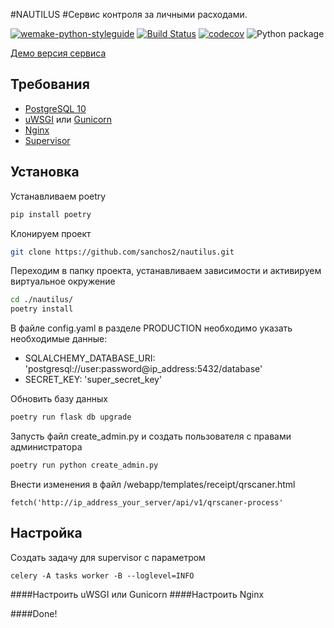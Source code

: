 #NAUTILUS
#Сервис контроля за личными расходами.

[![wemake-python-styleguide](https://img.shields.io/badge/style-wemake-000000.svg)](https://github.com/wemake-services/wemake-python-styleguide)
[![Build Status](https://travis-ci.org/sanchos2/nautilus.svg?branch=master)](https://travis-ci.org/sanchos2/nautilus)
[![codecov](https://codecov.io/gh/sanchos2/nautilus/branch/master/graph/badge.svg)](https://codecov.io/gh/sanchos2/nautilus)
![Python package](https://github.com/sanchos2/nautilus/workflows/Python%20package/badge.svg)


[Демо версия сервиса](https://nautilus.com.ru) 



## Требования

- [PostgreSQL 10](https://www.postgresql.org/)
- [uWSGI](https://uwsgi-docs.readthedocs.io/en/latest/) или [Gunicorn](https://gunicorn.org/)
- [Nginx](https://nginx.org/)
- [Supervisor](http://supervisord.org/)

## Установка

Устанавливаем poetry
```bash
pip install poetry
```

Клонируем проект
```bash
git clone https://github.com/sanchos2/nautilus.git
```
Переходим в папку проекта, устанавливаем зависимости и активируем виртуальное окружение
```bash
cd ./nautilus/
poetry install
```
В файле config.yaml в разделе PRODUCTION необходимо указать необходимые данные:
- SQLALCHEMY_DATABASE_URI: 'postgresql://user:password@ip_address:5432/database'
- SECRET_KEY: 'super_secret_key'

Обновить базу данных
```bash
poetry run flask db upgrade
```

Запусть файл create_admin.py и создать пользователя с правами администратора
```bash
poetry run python create_admin.py
```
Внести изменения в файл /webapp/templates/receipt/qrscaner.html
```
fetch('http://ip_address_your_server/api/v1/qrscaner-process'
```

## Настройка
Создать задачу для supervisor c параметром
```
celery -A tasks worker -B --loglevel=INFO
```
####Настроить uWSGI или Gunicorn
####Настроить Nginx

####Done!


